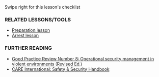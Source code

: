 [Title]: # (What now?)
[Difficulty]: # (Beginner)
[Order]: # (3)

Swipe right for this lesson's checklist

### RELATED LESSONS/TOOLS

*   [Preparation lesson](umbrella://lesson/preparation)
*   [Arrest lesson](umbrella://lesson/arrests)

### FURTHER READING

*   [Good Practice Review Number 8: Operational security management in violent environments (Revised Ed.)](www.odihpn.org/download/gpr_8_revised2pdf)
*   [CARE International: Safety & Security Handbook](ngolearning.org/courses/availablecourses/CARE%20Safety%20Course/Shared%20Documents/English_CARE_International_Safety_and_Security_Handbook.pdf)